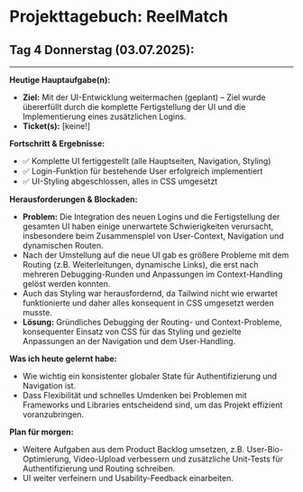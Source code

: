 # Projekttagebuch: ReelMatch

## Tag 4 Donnerstag (03.07.2025):

---

**Heutige Hauptaufgabe(n):**
*   **Ziel:** Mit der UI-Entwicklung weitermachen (geplant) – Ziel wurde übererfüllt durch die komplette Fertigstellung der UI und die Implementierung eines zusätzlichen Logins.
*   **Ticket(s):** [keine!]

**Fortschritt & Ergebnisse:**
*   ✅ Komplette UI fertiggestellt (alle Hauptseiten, Navigation, Styling)
*   ✅ Login-Funktion für bestehende User erfolgreich implementiert
*   ✅ UI-Styling abgeschlossen, alles in CSS umgesetzt

**Herausforderungen & Blockaden:**
*   **Problem:** Die Integration des neuen Logins und die Fertigstellung der gesamten UI haben einige unerwartete Schwierigkeiten verursacht, insbesondere beim Zusammenspiel von User-Context, Navigation und dynamischen Routen.
*   Nach der Umstellung auf die neue UI gab es größere Probleme mit dem Routing (z.B. Weiterleitungen, dynamische Links), die erst nach mehreren Debugging-Runden und Anpassungen im Context-Handling gelöst werden konnten.
*   Auch das Styling war herausfordernd, da Tailwind nicht wie erwartet funktionierte und daher alles konsequent in CSS umgesetzt werden musste.
*   **Lösung:** Gründliches Debugging der Routing- und Context-Probleme, konsequenter Einsatz von CSS für das Styling und gezielte Anpassungen an der Navigation und dem User-Handling.

**Was ich heute gelernt habe:**
*   Wie wichtig ein konsistenter globaler State für Authentifizierung und Navigation ist.
*   Dass Flexibilität und schnelles Umdenken bei Problemen mit Frameworks und Libraries entscheidend sind, um das Projekt effizient voranzubringen.

**Plan für morgen:**
*   Weitere Aufgaben aus dem Product Backlog umsetzen, z.B. User-Bio-Optimierung, Video-Upload verbessern und zusätzliche Unit-Tests für Authentifizierung und Routing schreiben.
*   UI weiter verfeinern und Usability-Feedback einarbeiten.